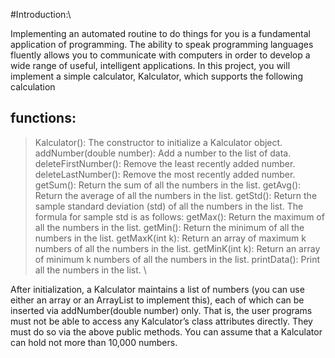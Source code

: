 #Introduction:\

Implementing an automated routine to do things for you is a fundamental application of programming. 
The ability to speak programming languages fluently allows you to communicate with computers in order to develop a wide range of useful, intelligent applications. In this project, you will implement a simple calculator, Kalculator, which supports the following calculation 

## functions:
> Kalculator(): The constructor to initialize a Kalculator object.
> addNumber(double number): Add a number to the list of data.
> deleteFirstNumber(): Remove the least recently added number.
> deleteLastNumber(): Remove the most recently added number.
> getSum(): Return the sum of all the numbers in the list.
> getAvg(): Return the average of all the numbers in the list.
> getStd(): Return the sample standard deviation (std) of all the numbers in the list. The formula for sample std is as follows:
> getMax(): Return the maximum of all the numbers in the list.
> getMin(): Return the minimum of all the numbers in the list.
> getMaxK(int k): Return an array of maximum k numbers of all the numbers in the list.
> getMinK(int k): Return an array of minimum k numbers of all the numbers in the list.
> printData(): Print all the numbers in the list. \

After initialization, a Kalculator maintains a list of numbers (you can use either an array or an ArrayList to implement this), each of which can be inserted via addNumber(double number) only. That is, the user programs must not be able to access any Kalculator’s class attributes directly. They must do so via the above public methods. You can assume that a Kalculator can hold not more than 10,000 numbers.
